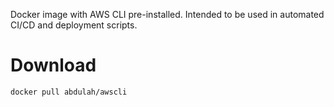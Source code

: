 Docker image with AWS CLI pre-installed. Intended to be used in automated CI/CD and deployment scripts.

# Download
```
docker pull abdulah/awscli
```